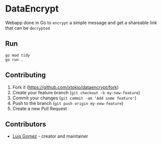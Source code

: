 # DataEncrypt

Webapp done in Go to `encrypt` a simple message and get a shareable link that can be `decrypted` 

## Run

```
go mod tidy
go run .
```

## Contributing

1. Fork it (<https://github.com/xtokio/dataencrypt/fork>)
2. Create your feature branch (`git checkout -b my-new-feature`)
3. Commit your changes (`git commit -am 'Add some feature'`)
4. Push to the branch (`git push origin my-new-feature`)
5. Create a new Pull Request

## Contributors

- [Luis Gomez](https://github.com/xtokio) - creator and maintainer
